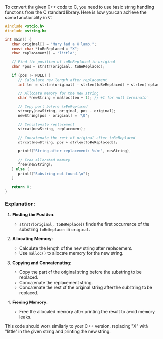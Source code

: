 To convert the given C++ code to C, you need to use basic string handling functions from the C standard library. Here is how you can achieve the same functionality in C:

```c
#include <stdio.h>
#include <string.h>

int main() {
   char original[] = "Mary had a X lamb.";
   const char *toBeReplaced = "X";
   char replacement[] = "little";

   // Find the position of toBeReplaced in original
   char *pos = strstr(original, toBeReplaced);
   
   if (pos != NULL) {
      // Calculate new length after replacement
      int len = strlen(original) - strlen(toBeReplaced) + strlen(replacement);

      // Allocate memory for the new string
      char *newString = malloc(len + 1); // +1 for null terminator

      // Copy part before toBeReplaced
      strncpy(newString, original, pos - original);
      newString[pos - original] = '\0';

      // Concatenate replacement
      strcat(newString, replacement);

      // Concatenate the rest of original after toBeReplaced
      strcat(newString, pos + strlen(toBeReplaced));

      printf("String after replacement: %s\n", newString);
      
      // Free allocated memory
      free(newString);
   } else {
      printf("Substring not found.\n");
   }

   return 0;
}
```

### Explanation:

1. **Finding the Position**:
   - `strstr(original, toBeReplaced)` finds the first occurrence of the substring `toBeReplaced` in `original`.

2. **Allocating Memory**:
   - Calculate the length of the new string after replacement.
   - Use `malloc()` to allocate memory for the new string.

3. **Copying and Concatenating**:
   - Copy the part of the original string before the substring to be replaced.
   - Concatenate the replacement string.
   - Concatenate the rest of the original string after the substring to be replaced.

4. **Freeing Memory**:
   - Free the allocated memory after printing the result to avoid memory leaks.

This code should work similarly to your C++ version, replacing "X" with "little" in the given string and printing the new string.
